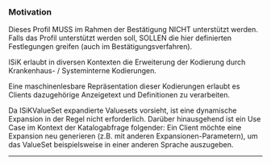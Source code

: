 ### Motivation

Dieses Profil MUSS im Rahmen der Bestätigung NICHT unterstützt werden. Falls das Profil unterstützt werden soll, SOLLEN die hier definierten Festlegungen greifen (auch im Bestätigungsverfahren). 

ISiK erlaubt in diversen Kontexten die Erweiterung der Kodierung durch Krankenhaus- / Systeminterne Kodierungen.

Eine maschinenlesbare Repräsentation dieser Kodierungen erlaubt es Clients dazugehörige Anzeigetext und Definitionen zu verarbeiten.

Da ISiKValueSet expandierte Valuesets vorsieht, ist eine dynamische Expansion in der Regel nicht erforderlich.
Darüber hinausgehend ist ein Use Case im Kontext der Katalogabfrage folgender: Ein Client möchte eine Expansion neu generieren (z.B. mit anderen Expansionen-Parametern), um das ValueSet beispielsweise in einer anderen Sprache auszugeben. 

---